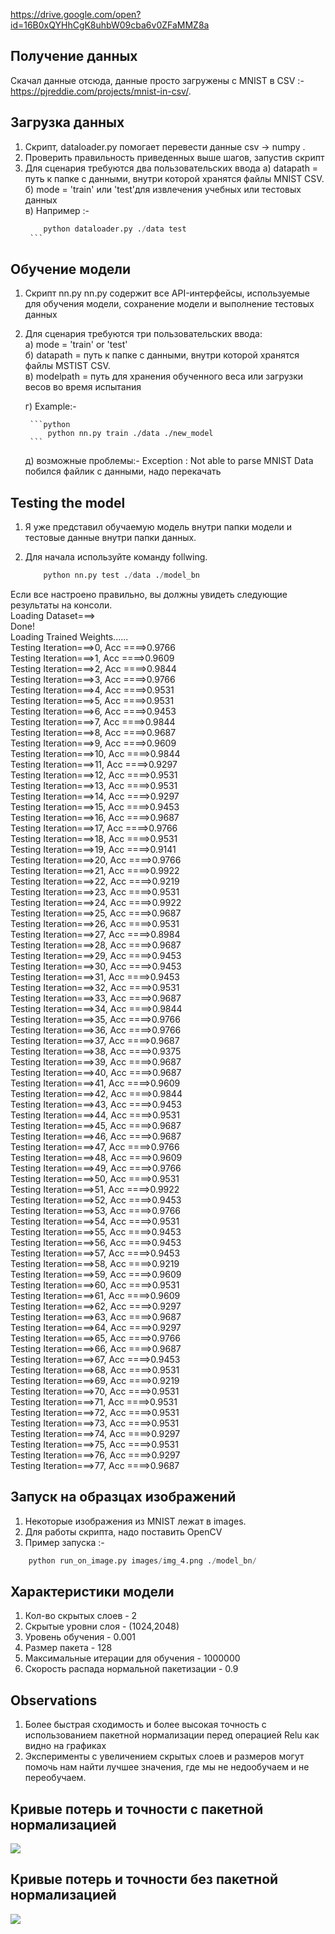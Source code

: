 https://drive.google.com/open?id=16B0xQYHhCgK8uhbW09cba6v0ZFaMMZ8a
## Получение данных
Скачал данные отсюда, данные просто загружены с MNIST в CSV  :- https://pjreddie.com/projects/mnist-in-csv/.

## Загрузка данных
1) Скрипт, dataloader.py помогает перевести данные csv -> numpy .
2) Проверить правильность приведенных выше шагов, запустив скрипт
3) Для сценария требуются два пользовательских ввода
  а) datapath =  путь к папке с данными, внутри которой хранятся файлы MNIST CSV. <br />
  б) mode = 'train' или 'test'для извлечения учебных или тестовых данных<br />
  в) Например :-<br />
      ```python
          python dataloader.py ./data test
       ```
 
## Обучение модели
1) Скрипт  nn.py  nn.py содержит все API-интерфейсы, используемые для обучения модели, сохранение модели и выполнение тестовых данных
2) Для сценария требуются три пользовательских ввода:<br />
    а)   mode = 'train' or 'test' <br />
    б)  datapath =  путь к папке с данными, внутри которой хранятся файлы MSTIST CSV.  <br />
    в) modelpath =  путь для хранения обученного веса или загрузки весов во время испытания <br />
    
    г) Example:-
    
        ```python
            python nn.py train ./data ./new_model
        ```
        
    д) возможные проблемы:-
              Exception : Not able to parse MNIST Data
       побился файлик с данными, надо перекачать

## Testing the model
1) Я уже представил обучаемую модель внутри папки модели и тестовые данные внутри папки данных.
2) Для начала используйте команду follwing.
    
    ```python
        python nn.py test ./data ./model_bn
    ```

  Если все настроено правильно, вы должны увидеть следующие результаты на консоли. <br />
                        Loading Dataset===><br />
                        Done!<br />
                        Loading Trained Weights......<br />
                        Testing Iteration===>0, Acc ====>0.9766<br />
                        Testing Iteration===>1, Acc ====>0.9609<br />
                        Testing Iteration===>2, Acc ====>0.9844<br />
                        Testing Iteration===>3, Acc ====>0.9766<br />
                        Testing Iteration===>4, Acc ====>0.9531<br />
                        Testing Iteration===>5, Acc ====>0.9531<br />
                        Testing Iteration===>6, Acc ====>0.9453<br />
                        Testing Iteration===>7, Acc ====>0.9844<br />
                        Testing Iteration===>8, Acc ====>0.9687<br />
                        Testing Iteration===>9, Acc ====>0.9609<br />
                        Testing Iteration===>10, Acc ====>0.9844<br />
                        Testing Iteration===>11, Acc ====>0.9297<br />
                        Testing Iteration===>12, Acc ====>0.9531<br />
                        Testing Iteration===>13, Acc ====>0.9531<br />
                        Testing Iteration===>14, Acc ====>0.9297<br />
                        Testing Iteration===>15, Acc ====>0.9453<br />
                        Testing Iteration===>16, Acc ====>0.9687<br />
                        Testing Iteration===>17, Acc ====>0.9766<br />
                        Testing Iteration===>18, Acc ====>0.9531<br />
                        Testing Iteration===>19, Acc ====>0.9141<br />
                        Testing Iteration===>20, Acc ====>0.9766<br />
                        Testing Iteration===>21, Acc ====>0.9922<br />
                        Testing Iteration===>22, Acc ====>0.9219<br />
                        Testing Iteration===>23, Acc ====>0.9531<br />
                        Testing Iteration===>24, Acc ====>0.9922<br />
                        Testing Iteration===>25, Acc ====>0.9687<br />
                        Testing Iteration===>26, Acc ====>0.9531<br />
                        Testing Iteration===>27, Acc ====>0.8984<br />
                        Testing Iteration===>28, Acc ====>0.9687<br />
                        Testing Iteration===>29, Acc ====>0.9453<br />
                        Testing Iteration===>30, Acc ====>0.9453<br />
                        Testing Iteration===>31, Acc ====>0.9453<br />
                        Testing Iteration===>32, Acc ====>0.9531<br />
                        Testing Iteration===>33, Acc ====>0.9687<br />
                        Testing Iteration===>34, Acc ====>0.9844<br />
                        Testing Iteration===>35, Acc ====>0.9766<br />
                        Testing Iteration===>36, Acc ====>0.9766<br />
                        Testing Iteration===>37, Acc ====>0.9687<br />
                        Testing Iteration===>38, Acc ====>0.9375<br />
                        Testing Iteration===>39, Acc ====>0.9687<br />
                        Testing Iteration===>40, Acc ====>0.9687<br />
                        Testing Iteration===>41, Acc ====>0.9609<br />
                        Testing Iteration===>42, Acc ====>0.9844<br />
                        Testing Iteration===>43, Acc ====>0.9453<br />
                        Testing Iteration===>44, Acc ====>0.9531<br />
                        Testing Iteration===>45, Acc ====>0.9687<br />
                        Testing Iteration===>46, Acc ====>0.9687<br />
                        Testing Iteration===>47, Acc ====>0.9766<br />
                        Testing Iteration===>48, Acc ====>0.9609<br />
                        Testing Iteration===>49, Acc ====>0.9766<br />
                        Testing Iteration===>50, Acc ====>0.9531<br />
                        Testing Iteration===>51, Acc ====>0.9922<br />
                        Testing Iteration===>52, Acc ====>0.9453<br />
                        Testing Iteration===>53, Acc ====>0.9766<br />
                        Testing Iteration===>54, Acc ====>0.9531<br />
                        Testing Iteration===>55, Acc ====>0.9453<br />
                        Testing Iteration===>56, Acc ====>0.9453<br />
                        Testing Iteration===>57, Acc ====>0.9453<br />
                        Testing Iteration===>58, Acc ====>0.9219<br />
                        Testing Iteration===>59, Acc ====>0.9609<br />
                        Testing Iteration===>60, Acc ====>0.9531<br />
                        Testing Iteration===>61, Acc ====>0.9609<br />
                        Testing Iteration===>62, Acc ====>0.9297<br />
                        Testing Iteration===>63, Acc ====>0.9687<br />
                        Testing Iteration===>64, Acc ====>0.9297<br />
                        Testing Iteration===>65, Acc ====>0.9766<br />
                        Testing Iteration===>66, Acc ====>0.9687<br />
                        Testing Iteration===>67, Acc ====>0.9453<br />
                        Testing Iteration===>68, Acc ====>0.9531<br />
                        Testing Iteration===>69, Acc ====>0.9219<br />
                        Testing Iteration===>70, Acc ====>0.9531<br />
                        Testing Iteration===>71, Acc ====>0.9531<br />
                        Testing Iteration===>72, Acc ====>0.9531<br />
                        Testing Iteration===>73, Acc ====>0.9531<br />
                        Testing Iteration===>74, Acc ====>0.9297<br />
                        Testing Iteration===>75, Acc ====>0.9531<br />
                        Testing Iteration===>76, Acc ====>0.9297<br />
                        Testing Iteration===>77, Acc ====>0.9687<br />

## Запуск на образцах изображений
1) Некоторые изображения из MNIST лежат в images.
2) Для работы скрипта, надо поставить OpenCV
3) Пример запуска :-
  
  ```python
      python run_on_image.py images/img_4.png ./model_bn/
  ```  
## Характеристики модели
1) Кол-во скрытых слоев - 2
2) Скрытые уровни слоя - (1024,2048)
3) Уровень обучения - 0.001
4) Размер пакета - 128
5) Максимальные итерации для обучения - 1000000
6) Скорость распада нормальной пакетизации - 0.9

## Observations
1) Более быстрая сходимость и более высокая точность с использованием пакетной нормализации перед операцией Relu как видно на графиках
2) Эксперименты с увеличением скрытых слоев и размеров могут помочь нам найти лучшее значения, где мы не недообучаем и не переобучаем.

## Кривые потерь и точности с пакетной нормализацией
![](figs/with_bn.png)

## Кривые потерь и точности без пакетной нормализацией
![](figs/without_bn.png)

